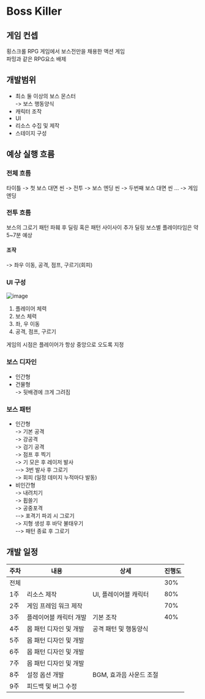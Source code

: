 # Boss Killer

## 게임 컨셉
횡스크롤 RPG 게임에서 보스전만을 채용한 액션 게임  
파밍과 같은 RPG요소 배제

## 개발범위
- 최소 둘 이상의 보스 몬스터  
-> 보스 행동양식
- 캐릭터 조작
- UI
- 리소스 수집 및 제작
- 스테이지 구성

## 예상 실행 흐름
### 전체 흐름
타이틀 -> 첫 보스 대면 씬 -> 전투 -> 보스 엔딩 씬 -> 두번째 보스 대면 씬 ... -> 게임 엔딩  
### 전투 흐름
보스의 그로기 패턴 파훼 후 딜링
혹은 패턴 사이사이 추가 딜링
보스별 플레이타임은 약 5~7분 예상
#### 조작  
-> 좌우 이동, 공격, 점프, 구르기(회피)
### UI 구성
![image](https://user-images.githubusercontent.com/58390829/160200811-01e7136c-eb4c-4794-981f-5c64f195acc2.png)
1. 플레이어 체력
2. 보스 체력
3. 좌, 우 이동
4. 공격, 점프, 구르기  

게임의 시점은 플레이어가 항상 중앙으로 오도록 지정

### 보스 디자인
- 인간형
- 건물형  
-> 뒷배경에 크게 그려짐

### 보스 패턴
- 인간형  
-> 기본 공격  
-> 강공격  
-> 검기 공격  
-> 점프 후 찍기  
-> 기 모은 후 레이저 발사  
--> 3번 발사 후 그로기  
-> 회피 (일정 데미지 누적마다 발동)  
- 비인간형  
-> 내려치기  
-> 휩쓸기  
-> 공중포격  
--> 포격기 파괴 시 그로기  
-> 지형 생성 후 바닥 불태우기  
--> 패턴 종료 후 그로기

## 개발 일정
|주차|내용|상세|진행도|
|---|---|---|---|
|전체|||30%|
|1주|리소스 제작|UI, 플레이어블 캐릭터|80%|
|2주|게임 프레임 워크 제작||70%|
|3주|플레이어블 캐릭터 개발|기본 조작|40%|
|4주|몹 패턴 디자인 및 개발|공격 패턴 및 행동양식|
|5주|몹 패턴 디자인 및 개발|
|6주|몹 패턴 디자인 및 개발|
|7주|몹 패턴 디자인 및 개발|
|8주|설정 옵션 개발|BGM, 효과음 사운드 조절|
|9주|피드백 및 버그 수정|
